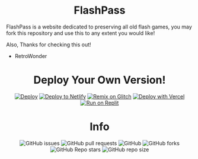 <h1 align= center >
  FlashPass
</h1>


  <div align= left>
    
FlashPass is a website dedicated to preserving all old flash games, you may fork this repository and use this to any extent you would like!

Also, Thanks for checking this out!

- RetroWonder


<h1 align= center >
  Deploy Your Own Version!
  </h1>
    
<div align='center'>      
  
[![Deploy](https://www.herokucdn.com/deploy/button.svg)](https://heroku.com/deploy?template=https://github.com/RetroWonder/flashpass)
[![Deploy to Netlify](https://www.netlify.com/img/deploy/button.svg)](https://app.netlify.com/start/deploy?repository=https://github.com/RetroWonder/flashpass)
[![Remix on Glitch](https://raw.githubusercontent.com/BinBashBanana/deploy-buttons/master/buttons/remade/glitch.svg)](https://glitch.com/edit/#!/import/github/RetroWonder/flashpass)
[![Deploy with Vercel](https://vercel.com/button)](https://vercel.com/new/clone?repository-url=https%3A%2F%2Fgithub.com%2FRetroWonder%2Fflashpass)
[![Run on Replit](https://raw.githubusercontent.com/BinBashBanana/deploy-buttons/master/buttons/remade/replit.svg)](https://replit.com/github/RetroWonder/flashpass)
  
  <h1 align= center >
    Info
  </h1>
  
  <div align='center'>
  
![GitHub issues](https://img.shields.io/github/issues/RetroWonder/flashpass?logo=github&style=flat-square) 
![GitHub pull requests](https://img.shields.io/github/issues-pr/RetroWonder/flashpass?label=Pull%20requests&logo=github&style=flat-square) 
![GitHub](https://img.shields.io/github/license/RetroWonder/flashpass?label=Licence&logo=github&style=flat-square) 
![GitHub forks](https://img.shields.io/github/forks/RetroWonder/flashpass?label=Forks&logo=github&style=flat-square) 
![GitHub Repo stars](https://img.shields.io/github/stars/RetroWonder/flashpass?color=yellow&label=Stars&logo=github&style=flat-square) 
![GitHub repo size](https://img.shields.io/github/repo-size/RetroWonder/flashpass?label=Repo%20size&logo=github&style=flat-square) 
